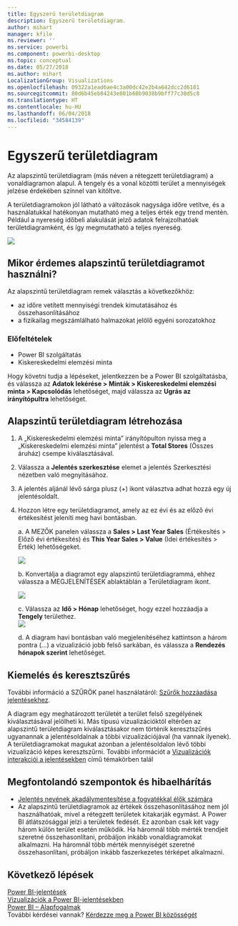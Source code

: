 ```yaml
---
title: Egyszerű területdiagram
description: Egyszerű területdiagram.
author: mihart
manager: kfile
ms.reviewer: ''
ms.service: powerbi
ms.component: powerbi-desktop
ms.topic: conceptual
ms.date: 05/27/2018
ms.author: mihart
LocalizationGroup: Visualizations
ms.openlocfilehash: 09322a1ead6ae4c3a00dc42e2b4a642dcc2d6181
ms.sourcegitcommit: 80d6b45eb84243e801b60b9038b9bff77c30d5c8
ms.translationtype: HT
ms.contentlocale: hu-HU
ms.lasthandoff: 06/04/2018
ms.locfileid: "34584139"
---
```

# <a name="basic-area-chart"></a>Egyszerű területdiagram
Az alapszintű területdiagram (más néven a rétegzett területdiagram) a vonaldiagramon alapul. A tengely és a vonal közötti terület a mennyiségek jelzése érdekében színnel van kitöltve. 

A területdiagramokon jól látható a változások nagysága időre vetítve, és a használatukkal hatékonyan mutatható meg a teljes érték egy trend mentén. Például a nyereség időbeli alakulását jelző adatok felrajzolhatóak területdiagramként, és így megmutatható a teljes nyereség.

![](media/power-bi-visualization-basic-area-chart/powerbi-area-chartnew.png)

## <a name="when-to-use-a-basic-area-chart"></a>Mikor érdemes alapszintű területdiagramot használni?
Az alapszintű területdiagram remek választás a következőkhöz:

* az időre vetített mennyiségi trendek kimutatásához és összehasonlításához 
* a fizikailag megszámlálható halmazokat jelölő egyéni sorozatokhoz

### <a name="prerequisites"></a>Előfeltételek
 - Power BI szolgáltatás
 - Kiskereskedelmi elemzési minta

Hogy követni tudja a lépéseket, jelentkezzen be a Power BI szolgáltatásba, és válassza az **Adatok lekérése \> Minták \> Kiskereskedelmi elemzési minta > Kapcsolódás** lehetőséget, majd válassza az **Ugrás az irányítópultra** lehetőséget. 

## <a name="create-a-basic-area-chart"></a>Alapszintű területdiagram létrehozása
 

1. A „Kiskereskedelmi elemzési minta” irányítópulton nyissa meg a „Kiskereskedelmi elemzési minta” jelentést a **Total Stores** (Összes áruház) csempe kiválasztásával.
2. Válassza a **Jelentés szerkesztése** elemet a jelentés Szerkesztési nézetben való megnyitásához.
3. A jelentés aljánál lévő sárga plusz (+) ikont választva adhat hozzá egy új jelentésoldalt.
4. Hozzon létre egy területdiagramot, amely az ez évi és az előző évi értékesítést jeleníti meg havi bontásban.
   
   a. A MEZŐK panelen válassza a **Sales \> Last Year Sales** (Értékesítés > Előző évi értékesítés) és **This Year Sales > Value** (Idei értékesítés > Érték) lehetőségeket.

   ![](media/power-bi-visualization-basic-area-chart/power-bi-bar-chart.png)

   b.  Konvertálja a diagramot egy alapszintű területdiagrammá, ehhez válassza a MEGJELENÍTÉSEK ablaktáblán a Területdiagram ikont.

   ![](media/power-bi-visualization-basic-area-chart/convertchart.png)
   
   c.  Válassza az **Idő \> Hónap** lehetőséget, hogy ezzel hozzáadja a **Tengely** területhez.   
   ![](media/power-bi-visualization-basic-area-chart/powerbi-area-chartnew.png)
   
   d.  A diagram havi bontásban való megjelenítéséhez kattintson a három pontra (...) a vizualizáció jobb felső sarkában, és válassza a **Rendezés hónapok szerint** lehetőséget.

## <a name="highlighting-and-cross-filtering"></a>Kiemelés és keresztszűrés
További információ a SZŰRÖK panel használatáról: [Szűrők hozzáadása jelentésekhez](power-bi-report-add-filter.md).

A diagram egy meghatározott területét a terület felső szegélyének kiválasztásával jelölheti ki.  Más típusú vizualizációktól eltérően az alapszintű területdiagram kiválasztásakor nem történik keresztszűrés ugyanannak a jelentésoldalnak a többi vizualizációjával (ha vannak ilyenek). A területdiagramokat magukat azonban a jelentésoldalon lévő többi vizualizáció képes keresztszűrni. További információt a [Vizualizációk interakciói a jelentésekben](service-reports-visual-interactions.md) című témakörben talál


## <a name="considerations-and-troubleshooting"></a>Megfontolandó szempontok és hibaelhárítás   
* [Jelentés nevének akadálymentesítése a fogyatékkal élők számára](desktop-accessibility.md)
* Az alapszintű területdiagramok az értékek összehasonlításához nem jól használhatóak, mivel a rétegzett területek kitakarják egymást. A Power BI átlátszósággal jelzi a területek fedését. Ez azonban csak két vagy három külön terület esetén működik. Ha háromnál több mérték trendjeit szeretné összehasonlítani, próbáljon inkább vonaldiagramokat alkalmazni. Ha háromnál több mérték mennyiségét szeretné összehasonlítani, próbáljon inkább faszerkezetes térképet alkalmazni.

## <a name="next-steps"></a>Következő lépések
[Power BI-jelentések](service-reports.md)  
[Vizualizációk a Power BI-jelentésekben](power-bi-report-visualizations.md)  
[Power BI – Alapfogalmak](service-basic-concepts.md)  
További kérdései vannak? [Kérdezze meg a Power BI közösségét](http://community.powerbi.com/)

